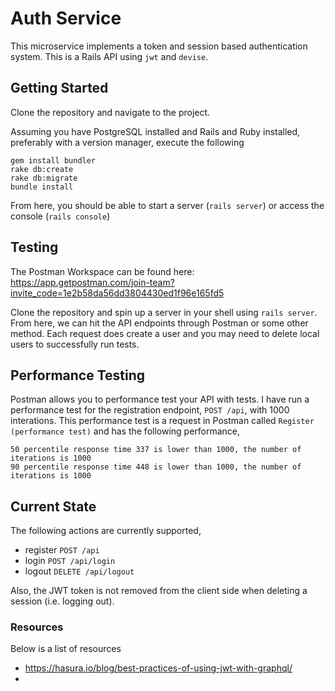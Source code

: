 # Auth Service

This microservice implements a token and session based authentication system. This is a Rails API using `jwt` and `devise`.

## Getting Started

Clone the repository and navigate to the project.

Assuming you have PostgreSQL installed and Rails and Ruby installed, preferably with a version manager, execute the following
```
gem install bundler
rake db:create
rake db:migrate
bundle install
```

From here, you should be able to start a server (`rails server`) or access the console (`rails console`)

## Testing

The Postman Workspace can be found here: https://app.getpostman.com/join-team?invite_code=1e2b58da56dd3804430ed1f96e165fd5

Clone the repository and spin up a server in your shell using `rails server`. From here, we can hit the API endpoints through Postman or some other method. Each request does create a user and you may need to delete local users to successfully run tests.


## Performance Testing

Postman allows you to performance test your API with tests. I have run a performance test for the registration endpoint, `POST /api`, with 1000 interations. This performance test is a request in Postman called `Register (performance test)` and has the following performance,
```
50 percentile response time 337 is lower than 1000, the number of iterations is 1000
90 percentile response time 448 is lower than 1000, the number of iterations is 1000
```



## Current State

The following actions are currently supported,
- register `POST /api`
- login `POST /api/login`
- logout `DELETE /api/logout`

Also, the JWT token is not removed from the client side when deleting a session (i.e. logging out).


### Resources

Below is a list of resources
- https://hasura.io/blog/best-practices-of-using-jwt-with-graphql/
- 
